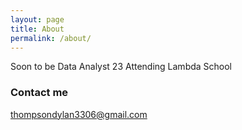 ```yaml
---
layout: page
title: About
permalink: /about/
---
```


Soon to be Data Analyst
23
Attending Lambda School

### Contact me

[thompsondylan3306@gmail.com](mailto:thompsondylan3306@gmail.com)
